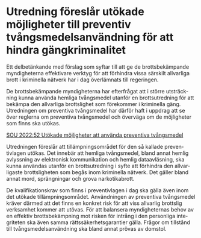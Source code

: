 # Utredning föreslår utökade möjligheter till preventiv tvångsmedelsanvändning för att hindra gängkriminalitet

Ett del­betänkande med förslag som syftar till att ge de brotts­bekämpande myndig­heterna effekti­vare verktyg för att förhindra vissa särskilt allvarliga brott i krimi­nella nätverk har i dag över­lämnats till regeringen.

De brotts­bekämpande myndig­heterna har efterfrågat att i större utsträck­ning kunna använda hemliga tvångs­medel utanför en brotts­utred­ning för att bekämpa den allvarliga brotts­lighet som före­kommer i krimi­nella gäng. Utred­ningen om preven­tiva tvångs­medel har därför haft i uppdrag att se över reglerna om preven­tiva tvångs­medel och över­väga om de möjlig­­heter som finns ska utökas.

[SOU 2022:52 Utökade möjligheter att använda preventiva tvångsmedel](/rattsliga-dokument/statens-offentliga-utredningar/2022/10/sou-202252/ "SOU 2022:52")

Utredningen före­slår att tillämp­nings­området för den så kallade preven­tivlagen utökas. Det innebär att hemliga tvångs­medel, bland annat hemlig avlyss­ning av elektro­nisk kommu­nikation och hemlig data­avläsning, ska kunna användas utanför en brotts­utred­ning i syfte att förhindra den allvar­ligaste brotts­lig­heten som begås inom krimi­nella nätverk. Det gäller bland annat mord, spräng­ningar och grova narkotika­brott.

De kvalifika­tions­krav som finns i preventiv­lagen i dag ska gälla även inom det utökade tillämp­nings­området. Använd­ningen av preven­tiva tvångs­medel kräver därmed att det finns en konkret risk för att viss allvarlig brottslig verk­sam­het kommer att utövas. För att balan­sera myndig­heternas behov av en effektiv brotts­bekämp­ning mot risken för intrång i den personliga inte­griteten ska även samma rätts­säker­hets­garantier gälla. Frågor om tillstånd till tvångs­medels­användning ska bland annat prövas av domstol.
